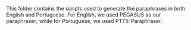 This folder contains the scripts used to generate the paraphrases in both English and Portuguese. For English, we used PEGASUS as our paraphraser; while for Portuguese, we used PTT5-Paraphraser.
